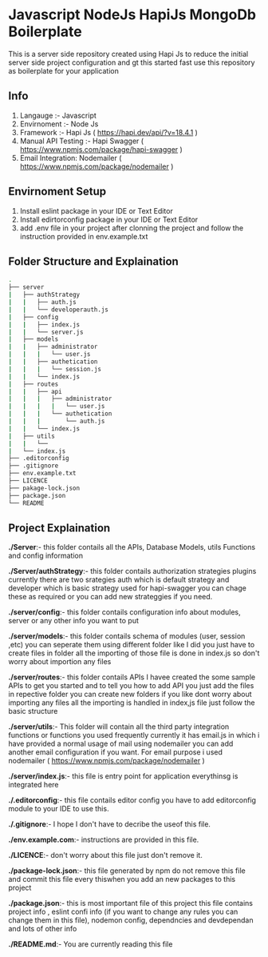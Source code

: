 # Javascript NodeJs HapiJs MongoDb Boilerplate

This is a server side repository created using Hapi Js to reduce the initial server side project configuration and gt this started fast use this repository as boilerplate for your application

## Info

1. Langauge :- Javascript
2. Envirnoment :- Node Js
3. Framework :- Hapi Js ( https://hapi.dev/api/?v=18.4.1 )
4. Manual API Testing :- Hapi Swagger ( https://www.npmjs.com/package/hapi-swagger )
5. Email Integration: Nodemailer ( https://www.npmjs.com/package/nodemailer )

## Envirnoment Setup

1. Install eslint package in your IDE or Text Editor
2. Install edirtorconfig package in your IDE or Text Editor
3. add .env file in your project after clonning the project and follow the instruction provided in env.example.txt

## Folder Structure and Explaination

```bash
.
├── server
|   ├── authStrategy
|   |   ├── auth.js
|   |   └── developerauth.js
|   ├── config
|   |   ├── index.js
|   |   └── server.js
|   ├── models
|   |   ├── administrator
|   |   |   └── user.js
|   |   ├── authetication
|   |   |   └── session.js
|   |   └── index.js
|   ├── routes
|   |   ├── api
|   |   |   ├── administrator
|   |   |   |   └── user.js
|   |   |   └── authetication
|   |   |       └── auth.js
|   |   └── index.js
|   ├── utils
|   |   └──
|   └── index.js
├── .editorconfig
├── .gitignore
├── env.example.txt
├── LICENCE
├── pakage-lock.json
├── package.json
└── README
```

## Project Explaination

**./Server**:- this folder contails all the APIs, Database Models, utils Functions and config information

**./Server/authStrategy**:- this folder contails authorization strategies plugins currently there are two srategies auth which is default strategy and developer which is basic strategy used for hapi-swagger you can chage these as required or you can add new strateggies if you need.

**./server/config**:- this folder contails configuration info about modules, server or any other info you want to put

**./server/models**:- this folder contails schema of modules (user, session ,etc) you can seperate them using different folder like I did you just have to create files in folder all the importing of those file is done in index.js so don't worry about importion any files

**./server/routes**:- this folder contails APIs I havee created the some sample APIs to get you started and to tell you how to add API you just add the files in repective folder you can create new folders if you like dont worry about importing any files all the importing is handled in index,js file just follow the basic structure

**./server/utils**:- This folder will contain all the third party integration functions or functions you used frequently currently it has email.js in which i have provided a normal usage of mail using nodemailer you can add another email configuration if you want. For email purpose i used nodemailer ( https://www.npmjs.com/package/nodemailer )

**./server/index.js**:- this file is entry point for application everythinsg is integrated here

**./.editorconfig**:- this file contails editor config you have to add editorconfig module to your IDE to use this.

**./.gitignore**:- I hope I don't have to decribe the useof this file.

**./env.example.com**:- instructions are provided in this file.

**./LICENCE**:- don't worry about this file just don't remove it.

**./package-lock.json**:- this file generated by npm do not remove this file and commit this file every thiswhen you add an new packages to this project

**./package.json**:- this is most important file of this project this file contains project info , eslint confi info (if you want to change any rules you can change them in this file), nodemon config, dependncies and devdependan and lots of other info

**./README.md**:- You are currently reading this file
